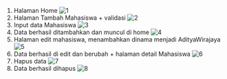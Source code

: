 1. Halaman Home
   ![1](https://github.com/user-attachments/assets/2fb24419-4d4a-456c-8838-fbd2d7b52726)
2. Halaman Tambah Mahasiswa + validasi
   ![2](https://github.com/user-attachments/assets/e4211d08-05b7-4eee-9857-b07b66331671)
3. Input data Mahasiswa
   ![3](https://github.com/user-attachments/assets/1c9a13b8-dc0f-4a0f-ace7-ac846a68a849)
4. Data berhasil ditambahkan dan muncul di home
   ![4](https://github.com/user-attachments/assets/1b23a6de-5859-4f7c-9d96-e4a88b90b318)
5. Halaman edit mahasiswa, menambahkan dinama menjadi AdityaWirajaya
   ![5](https://github.com/user-attachments/assets/6a8222d8-8bc7-4114-850a-918ef4e7da23)
6. Data berhasil di edit dan berubah + halaman detail Mahasiswa
   ![6](https://github.com/user-attachments/assets/436fdb37-47ae-4945-b69f-f1c6ba6dc4ab)
7. Hapus data 
   ![7](https://github.com/user-attachments/assets/5cd19449-2124-482f-a372-c7e12f9a756a)
8. Data berhasil dihapus
   ![8](https://github.com/user-attachments/assets/be641b59-dc57-448f-974d-8dd1a8dc3adf)
